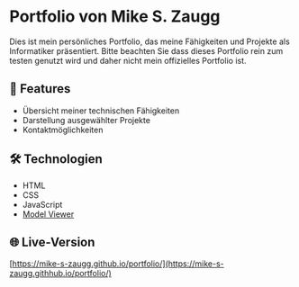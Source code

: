 # Portfolio von Mike S. Zaugg

Dies ist mein persönliches Portfolio, das meine Fähigkeiten und Projekte als Informatiker präsentiert.
Bitte beachten Sie dass dieses Portfolio rein zum testen genutzt wird und daher nicht mein offizielles Portfolio ist.

## 🚀 Features

- Übersicht meiner technischen Fähigkeiten
- Darstellung ausgewählter Projekte
- Kontaktmöglichkeiten

## 🛠️ Technologien

- HTML
- CSS
- JavaScript
- [Model Viewer ](https://modelviewer.dev/)

## 🌐 Live-Version

[https://mike-s-zaugg.github.io/portfolio/](https://mike-s-zaugg.githhub.io/portfolio/)
